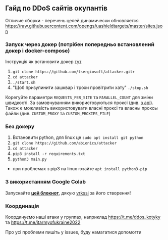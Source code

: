 ## Гайд по DDoS сайтів окупантів
Отличие сборки - перечень целей динамически обновляется
https://raw.githubusercontent.com/opengs/uashieldtargets/master/sites.json

### Запуск через докер (потрібен попередньо встановлений докер і docker-compose)
Інструкція як встановити докер [тут](/docs/docker_installation.md)
1) `git clone https://github.com/tsergiosoft/attacker.gitr`
2) `cd attacker`
3) `./start.sh`
4) "Щоб призупинити зашквар і трохи провітрити хату" `./stop.sh`

Корегуйте параметри `REQUESTS_PER_SITE` та `PARALLEL_COUNT` для зміни швидкості.
За замовчуванням використовуються проксі (див. [з api](http://46.4.63.238/api.php)).
Також є можливість використовувати власні проксі та власны проксы файли (див. `CUSTOM_PROXY` та `CUSTOM_PROXIES_FILE`) 

### Без докеру
1) Встановити python, для linux це `sudo apt install git python`
2) `git clone https://github.com/abionics/attacker`
3) `cd attacker`
4) `pip3 install -r requirements.txt`
5) `python3 main.py`
* при проблемах з pip3 на linux юзайте `apt install python3-pip`

### З використанням Google Colab
Запускайте **[цей блокнот](https://colab.research.google.com/drive/1eOynwkRAmYcCRIOl7IDVitmrL9NbEQss)**,
дякую [vrkssi](https://www.instagram.com/vrkssi/) за його створення!

### Координація
Координуємо наші атаки у группах, наприклад https://t.me/ddos_kotyky та https://t.me/itarmyofukraine2022

Про усі проблеми пишіть у issues, буду намагатися допомогти
